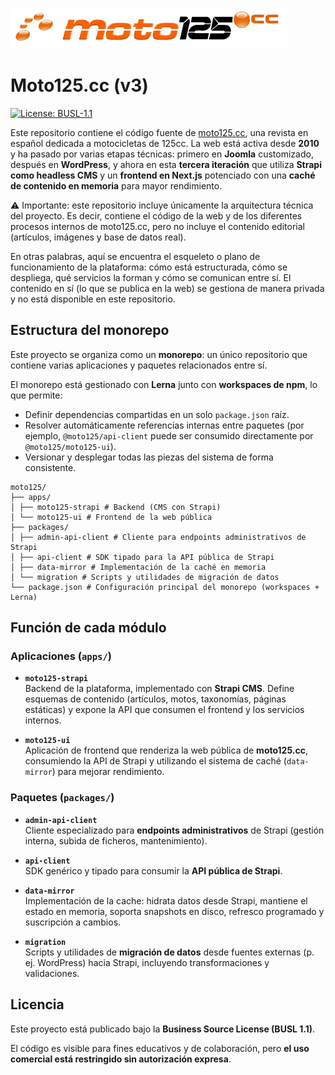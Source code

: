 

![](./logo.png)

# Moto125.cc (v3)

[![License: BUSL-1.1](https://img.shields.io/badge/License-BUSL--1.1-orange.svg)](LICENSE)

Este repositorio contiene el código fuente de [moto125.cc](https://www.moto125.cc), una revista en español dedicada a motocicletas de 125cc. La web está activa desde **2010** y ha pasado por varias etapas técnicas: primero en **Joomla** customizado, después en **WordPress**, y ahora en esta **tercera iteración** que utiliza **Strapi como headless CMS** y un **frontend en Next.js** potenciado con una **caché de contenido en memoria** para mayor rendimiento.

⚠️ Importante: este repositorio incluye únicamente la arquitectura técnica del proyecto.
Es decir, contiene el código de la web y de los diferentes procesos internos de moto125.cc, pero no incluye el contenido editorial (artículos, imágenes y base de datos real).

En otras palabras, aquí se encuentra el esqueleto o plano de funcionamiento de la plataforma: cómo está estructurada, cómo se despliega, qué servicios la forman y cómo se comunican entre sí. El contenido en sí (lo que se publica en la web) se gestiona de manera privada y no está disponible en este repositorio.

## Estructura del monorepo

Este proyecto se organiza como un **monorepo**: un único repositorio que contiene varias aplicaciones y paquetes relacionados entre sí.

El monorepo está gestionado con **Lerna** junto con **workspaces de npm**, lo que permite:

- Definir dependencias compartidas en un solo `package.json` raíz.  
- Resolver automáticamente referencias internas entre paquetes (por ejemplo, `@moto125/api-client` puede ser consumido directamente por `@moto125/moto125-ui`).  
- Versionar y desplegar todas las piezas del sistema de forma consistente. 

```
moto125/
├── apps/
│ ├── moto125-strapi # Backend (CMS con Strapi)
│ └── moto125-ui # Frontend de la web pública
├── packages/
│ ├── admin-api-client # Cliente para endpoints administrativos de Strapi
│ ├── api-client # SDK tipado para la API pública de Strapi
│ ├── data-mirror # Implementación de la caché en memoria
│ └── migration # Scripts y utilidades de migración de datos
└── package.json # Configuración principal del monorepo (workspaces + Lerna)
```

## Función de cada módulo

### **Aplicaciones (`apps/`)**

- **`moto125-strapi`**  
  Backend de la plataforma, implementado con **Strapi CMS**. Define esquemas de contenido (artículos, motos, taxonomías, páginas estáticas) y expone la API que consumen el frontend y los servicios internos.

- **`moto125-ui`**  
  Aplicación de frontend que renderiza la web pública de **moto125.cc**, consumiendo la API de Strapi y utilizando el sistema de caché (`data-mirror`) para mejorar rendimiento.


### **Paquetes (`packages/`)**

- **`admin-api-client`**  
  Cliente especializado para **endpoints administrativos** de Strapi (gestión interna, subida de ficheros, mantenimiento).

- **`api-client`**  
  SDK genérico y tipado para consumir la **API pública de Strapi**.

- **`data-mirror`**  
  Implementación de la cache: hidrata datos desde Strapi, mantiene el estado en memoria, soporta snapshots en disco, refresco programado y suscripción a cambios.

- **`migration`**  
  Scripts y utilidades de **migración de datos** desde fuentes externas (p. ej. WordPress) hacia Strapi, incluyendo transformaciones y validaciones.


## Licencia

Este proyecto está publicado bajo la **Business Source License (BUSL 1.1)**.

El código es visible para fines educativos y de colaboración, pero **el uso comercial está restringido sin autorización expresa**.